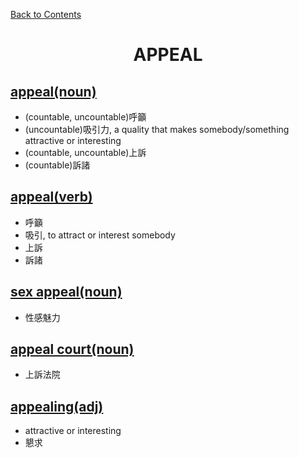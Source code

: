 ﻿[Back to Contents](../../../README.md)

# <p style="text-align: center;">APPEAL</p>

## [appeal(noun)](https://www.oxfordlearnersdictionaries.com/definition/english/appeal_1)
- (countable, uncountable)呼籲
- (uncountable)吸引力, a quality that makes somebody/something attractive or interesting
- (countable, uncountable)上訴
- (countable)訴諸

## [appeal(verb)](https://www.oxfordlearnersdictionaries.com/definition/english/appeal_2)
- 呼籲
- 吸引, to attract or interest somebody
- 上訴
- 訴諸

## [sex appeal(noun)](https://www.oxfordlearnersdictionaries.com/definition/english/sex-appeal)
- 性感魅力

## [appeal court(noun)](https://www.oxfordlearnersdictionaries.com/definition/english/appeal-court)
- 上訴法院

## [appealing(adj)](https://www.oxfordlearnersdictionaries.com/definition/english/appealing)
- attractive or interesting
- 懇求
